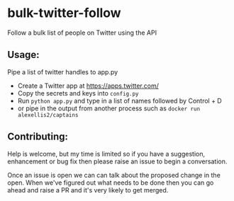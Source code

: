 # bulk-twitter-follow
Follow a bulk list of people on Twitter using the API

## Usage: 

Pipe a list of twitter handles to app.py

* Create a Twitter app at https://apps.twitter.com/
* Copy the secrets and keys into `config.py`
* Run `python app.py` and type in a list of names followed by Control + D
* or pipe in the output from another process such as `docker run alexellis2/captains`

## Contributing:

Help is welcome, but my time is limited so if you have a suggestion, enhancement or bug fix then please raise an issue to begin a conversation.

Once an issue is open we can can talk about the proposed change in the open. When we've figured out what needs to be done then you can go ahead and raise a PR and it's very likely to get merged.
